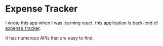 # Expense Tracker

I wrote this app when I was learning react. this application is back-end of [expense_tracker](http://github.com/akrami/expense_tracker).

It has numerous APIs that are easy to find.